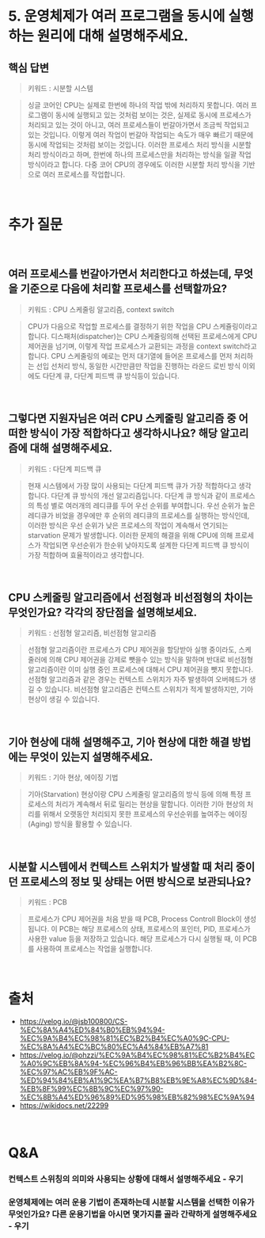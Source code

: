 # 5. 운영체제가 여러 프로그램을 동시에 실행하는 원리에 대해 설명해주세요.

## 핵심 답변

> 키워드 : 시분할 시스템

> 싱글 코어인 CPU는 실제로 한번에 하나의 작업 밖에 처리하지 못합니다. 여러 프로그램이 동시에 실행되고 있는 것처럼 보이는 것은,
> 실제로 동시에 프로세스가 처리되고 있는 것이 아니고, 여러 프로세스들이 번갈아가면서 조금씩 작업되고 있는 것입니다.
> 이렇게 여러 작업이 번갈아 작업되는 속도가 매우 빠르기 때문에 동시에 작업되는 것처럼 보이는 것입니다.
> 이러한 프로세스 처리 방식을 시분할 처리 방식이라고 하며, 한번에 하나의 프로세스만을 처리하는 방식을 일괄 작업 방식이라고 합니다.
> 다중 코어 CPU의 경우에도 이러한 시분할 처리 방식을 기반으로 여러 프로세스를 작업합니다.

<br/>

# 추가 질문

<br/>

## 여러 프로세스를 번갈아가면서 처리한다고 하셨는데, 무엇을 기준으로 다음에 처리할 프로세스를 선택할까요?

> 키워드 : CPU 스케줄링 알고리즘, context switch

> CPU가 다음으로 작업할 프로세스를 결정하기 위한 작업을 CPU 스케쥴링이라고 합니다. 디스패처(dispatcher)는
> CPU 스케줄링의해 선택된 프로세스에게 CPU 제어권을 넘기며, 이렇게 작업 프로세스가 교환되는 과정을 context switch라고 합니다.
> CPU 스케줄링의 예로는 먼저 대기열에 들어온 프로세스를 먼저 처리하는 선입 선처리 방식,
> 동일한 시간만큼만 작업을 진행하는 라운드 로빈 방식 이외에도 다단계 큐, 다단계 피드백 큐 방식등이 있습니다.

<br/>

## 그렇다면 지원자님은 여러 CPU 스케줄링 알고리즘 중 어떠한 방식이 가장 적합하다고 생각하시나요? 해당 알고리즘에 대해 설명해주세요.

> 키워드 : 다단계 피드백 큐

> 현재 시스템에서 가장 많이 사용되는 다단계 피드백 큐가 가장 적합하다고 생각합니다.
> 다단계 큐 방식의 개선 알고리즘입니다. 다단계 큐 방식과 같이 프로세스의 특성 별로 여러개의 레디큐를 두어 우선 순위를 부여합니다.
> 우선 순위가 높은 레디큐가 비었을 경우에만 후 순위의 레디큐의 프로세스를 실행하는 방식인데, 이러한 방식은 우선 순위가 낮은 프로세스의
> 작업이 계속해서 연기되는 starvation 문제가 발생합니다. 이러한 문제의 해결을 위해 CPU에 의해 프로세스가 작업되면 우선순위가 한순위 낮아지도록
> 설계한 다단계 피드백 큐 방식이 가장 적합하며 효율적이라고 생각합니다.

<br/>

## CPU 스케줄링 알고리즘에서 선점형과 비선점형의 차이는 무엇인가요? 각각의 장단점을 설명해보세요.

> 키워드 : 선점형 알고리즘, 비선점형 알고리즘

> 선점형 알고리즘이란 프로세스가 CPU 제어권을 할당받아 실행 중이라도, 스케줄러에 의해 CPU 제어권을 강제로 뺏을수 있는 방식을 말하며
> 반대로 비선점형 알고리즘이란 이미 실행 중인 프로세스에 대해서 CPU 제어권을 뺏지 못합니다.
> 선점형 알고리즘과 같은 경우는 컨텍스트 스위치가 자주 발생하여 오버헤드가 생길 수 있습니다.
> 비선점형 알고리즘은 컨텍스트 스위치가 적게 발생하지만, 기아 현상이 생길 수 있습니다.

<br/>

## 기아 현상에 대해 설명해주고, 기아 현상에 대한 해결 방법에는 무엇이 있는지 설명해주세요.

> 키워드 : 기아 현상, 에이징 기법

> 기아(Starvation) 현상이랑 CPU 스케줄링 알고리즘의 방식 등에 의해 특정 프로세스의 처리가 계속해서 뒤로 밀리는 현상을 말합니다.
> 이러한 기아 현상의 처리를 위해서 오랫동안 처리되지 못한 프로세스의 우선순위를 높여주는 에이징(Aging) 방식을 활용할 수 있습니다.

<br/>

## 시분할 시스템에서 컨텍스트 스위치가 발생할 때 처리 중이던 프로세스의 정보 및 상태는 어떤 방식으로 보관되나요?

> 키워드 : PCB

> 프로세스가 CPU 제어권을 처음 받을 때 PCB, Process Controll Block이 생성됩니다. 이 PCB는 해당 프로세스의 상태,
> 프로세스의 포인터, PID, 프로세스가 사용한 value 등을 저장하고 있습니다. 해당 프로세스가 다시 실행될 때, 이 PCB를 사용하여
> 프로세스는 작업을 실행합니다.

<br/>

# 출처

- https://velog.io/@jsb100800/CS-%EC%8A%A4%ED%84%B0%EB%94%94-%EC%9A%B4%EC%98%81%EC%B2%B4%EC%A0%9C-CPU-%EC%8A%A4%EC%BC%80%EC%A4%84%EB%A7%81
- https://velog.io/@ohzzi/%EC%9A%B4%EC%98%81%EC%B2%B4%EC%A0%9C%EB%8A%94-%EC%96%B4%EB%96%BB%EA%B2%8C-%EC%97%AC%EB%9F%AC-%ED%94%84%EB%A1%9C%EA%B7%B8%EB%9E%A8%EC%9D%84-%EB%8F%99%EC%8B%9C%EC%97%90-%EC%8B%A4%ED%96%89%ED%95%98%EB%82%98%EC%9A%94
- https://wikidocs.net/22299

<br/>

# Q&A

### 컨텍스트 스위칭의 의미와 사용되는 상황에 대해서 설명해주세요 - 우기

### 운영체제에는 여러 운용 기법이 존재하는데 시분할 시스템을 선택한 이유가 무엇인가요? 다른 운용기법을 아시면 몇가지를 골라 간략하게 설명해주세요 - 우기
